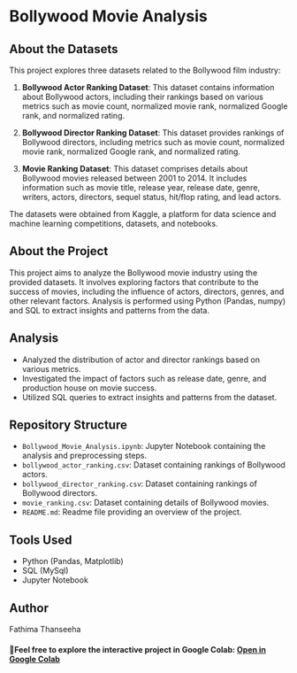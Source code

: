 # Bollywood Movie Analysis

## About the Datasets

This project explores three datasets related to the Bollywood film industry:

1. **Bollywood Actor Ranking Dataset**: This dataset contains information about Bollywood actors, including their rankings based on various metrics such as movie count, normalized movie rank, normalized Google rank, and normalized rating.

2. **Bollywood Director Ranking Dataset**: This dataset provides rankings of Bollywood directors, including metrics such as movie count, normalized movie rank, normalized Google rank, and normalized rating.

3. **Movie Ranking Dataset**: This dataset comprises details about Bollywood movies released between 2001 to 2014. It includes information such as movie title, release year, release date, genre, writers, actors, directors, sequel status, hit/flop rating, and lead actors.

The datasets were obtained from Kaggle, a platform for data science and machine learning competitions, datasets, and notebooks.

## About the Project

This project aims to analyze the Bollywood movie industry using the provided datasets. It involves exploring factors that contribute to the success of movies, including the influence of actors, directors, genres, and other relevant factors. Analysis is performed using Python (Pandas, numpy) and SQL to extract insights and patterns from the data.

## Analysis

- Analyzed the distribution of actor and director rankings based on various metrics.
- Investigated the impact of factors such as release date, genre, and production house on movie success.
- Utilized SQL queries to extract insights and patterns from the dataset.

## Repository Structure

- `Bollywood_Movie_Analysis.ipynb`: Jupyter Notebook containing the analysis and preprocessing steps.
- `bollywood_actor_ranking.csv`: Dataset containing rankings of Bollywood actors.
- `bollywood_director_ranking.csv`: Dataset containing rankings of Bollywood directors.
- `movie_ranking.csv`: Dataset containing details of Bollywood movies.
- `README.md`: Readme file providing an overview of the project.

## Tools Used

- Python (Pandas, Matplotlib)
- SQL (MySql)
- Jupyter Notebook

## Author

Fathima Thanseeha

#### 🚀Feel free to explore the interactive project in Google Colab: [Open in Google Colab](https://colab.research.google.com/drive/1YMUNSA_BZMMNac1Y1Zegwyxr60YT-dgW#scrollTo=df13baa7)


